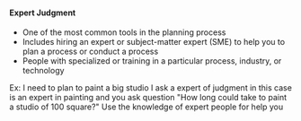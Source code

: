 #### Expert Judgment 

- One of the most common tools in the planning process
- Includes hiring an expert  or subject-matter expert (SME) to help you to plan a process or conduct a process 
- People with specialized or training in a particular process, industry, or technology 

Ex: I need to plan to paint a big studio
I ask a expert of judgment in this case is an expert in painting and you ask question
"How long could take to paint a studio of 100 square?"
Use the knowledge of expert people for help you